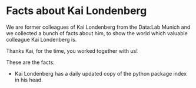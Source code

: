 # Facts about Kai Londenberg

We are former colleagues of Kai Londenberg from the Data:Lab Munich and we collected a bunch of facts about him, to show the world which valuable colleague Kai Londenberg is. 

Thanks Kai, for the time, you worked together with us!

These are the facts:

* Kai Londenberg has a daily updated copy of the python package index in his head. 

